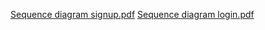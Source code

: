 [Sequence diagram signup.pdf](https://github.com/user-attachments/files/20541021/Sequence.diagram.signup.pdf)
[Sequence diagram login.pdf](https://github.com/user-attachments/files/20541024/Sequence.diagram.login.pdf)
